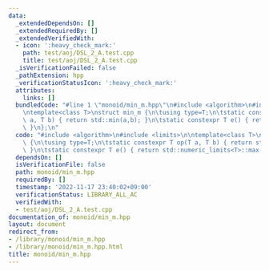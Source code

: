 ```yaml
---
data:
  _extendedDependsOn: []
  _extendedRequiredBy: []
  _extendedVerifiedWith:
  - icon: ':heavy_check_mark:'
    path: test/aoj/DSL_2_A.test.cpp
    title: test/aoj/DSL_2_A.test.cpp
  _isVerificationFailed: false
  _pathExtension: hpp
  _verificationStatusIcon: ':heavy_check_mark:'
  attributes:
    links: []
  bundledCode: "#line 1 \"monoid/min_m.hpp\"\n#include <algorithm>\n#include <limits>\n\
    \ntemplate<class T>\nstruct min_m {\n\tusing type=T;\n\tstatic constexpr T op(T\
    \ a, T b) { return std::min(a,b); }\n\tstatic constexpr T e() { return std::numeric_limits<T>::max();\
    \ }\n};\n"
  code: "#include <algorithm>\n#include <limits>\n\ntemplate<class T>\nstruct min_m\
    \ {\n\tusing type=T;\n\tstatic constexpr T op(T a, T b) { return std::min(a,b);\
    \ }\n\tstatic constexpr T e() { return std::numeric_limits<T>::max(); }\n};\n"
  dependsOn: []
  isVerificationFile: false
  path: monoid/min_m.hpp
  requiredBy: []
  timestamp: '2022-11-17 23:40:02+09:00'
  verificationStatus: LIBRARY_ALL_AC
  verifiedWith:
  - test/aoj/DSL_2_A.test.cpp
documentation_of: monoid/min_m.hpp
layout: document
redirect_from:
- /library/monoid/min_m.hpp
- /library/monoid/min_m.hpp.html
title: monoid/min_m.hpp
---
```

